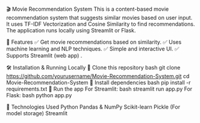 🎬 Movie Recommendation System
This is a content-based movie recommendation system that suggests similar movies based on user input. It uses TF-IDF Vectorization and Cosine Similarity to find recommendations. The application runs locally using Streamlit or Flask.

🚀 Features
✅ Get movie recommendations based on similarity.
✅ Uses machine learning and NLP techniques.
✅ Simple and interactive UI.
✅ Supports Streamlit (web app) .


🛠 Installation & Running Locally
🔹 Clone this repository
bash
  git clone https://github.com/yourusername/Movie-Recommendation-System.git
  cd Movie-Recommendation-System
🔹 Install dependencies
bash
pip install -r requirements.txt
🔹 Run the app
For Streamlit:
bash
streamlit run app.py
For Flask:
bash
python app.py



🔧 Technologies Used
Python
Pandas & NumPy
Scikit-learn
Pickle (For model storage)
Streamlit

